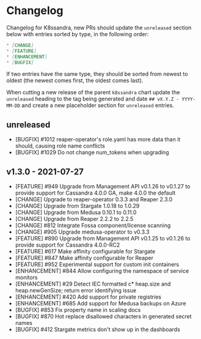 # Changelog

Changelog for K8ssandra, new PRs should update the `unreleased` section below with entries sorted by type, in the 
following order:

```markdown
* [CHANGE]
* [FEATURE]
* [ENHANCEMENT]
* [BUGFIX]
```

If two entries have the same type, they should be sorted from newest to oldest (the newest comes first, the oldest comes 
last).

When cutting a new release of the parent `k8ssandra` chart update the `unreleased` heading to the tag being generated 
and date `## vX.Y.Z - YYYY-MM-DD` and create a new placeholder section for  `unreleased` entries.

## unreleased

* [BUGFIX] #1012 reaper-operator's role.yaml has more data than it should, causing role name conflicts
* [BUGFIX] #1029 Do not change num_tokens when upgrading

## v1.3.0 - 2021-07-27

* [FEATURE] #949 Upgrade from Management API v0.1.26 to v0.1.27 to provide support for Cassandra 4.0.0 GA, make 4.0.0 the default
* [CHANGE] Upgrade to reaper-operator 0.3.3 and Reaper 2.3.0
* [CHANGE] Upgrade from Stargate 1.0.18 to 1.0.29
* [CHANGE] Upgrade from Medusa 0.10.1 to 0.11.0
* [CHANGE] Upgrade from Reaper 2.2.2 to 2.2.5
* [CHANGE] #812 Integrate Fossa component/license scanning
* [CHANGE] #905 Upgrade medusa-operator to v0.3.3
* [FEATURE] #890 Upgrade from Management API v0.1.25 to v0.1.26 to provide support for Cassandra 4.0.0-RC2
* [FEATURE] #617 Make affinity configurable for Stargate
* [FEATURE] #847 Make affinity configurable for Reaper
* [FEATURE] #952 Experimental support for custom init containers
* [ENHANCEMENT] #844 Allow configuring the namespace of service monitors
* [ENHANCEMENT] #29 Detect IEC formatted c* heap.size and heap.newGenSize; return error identifying issue  
* [ENHANCEMENT] #420 Add support for private registries
* [ENHANCEMENT] #685 Add support for Medusa backups on Azure
* [BUGFIX] #853 Fix property name in scaling docs
* [BUGFIX] #870 Hot replace disallowed characters in generated secret names
* [BUGFIX] #412 Stargate metrics don't show up in the dashboards
